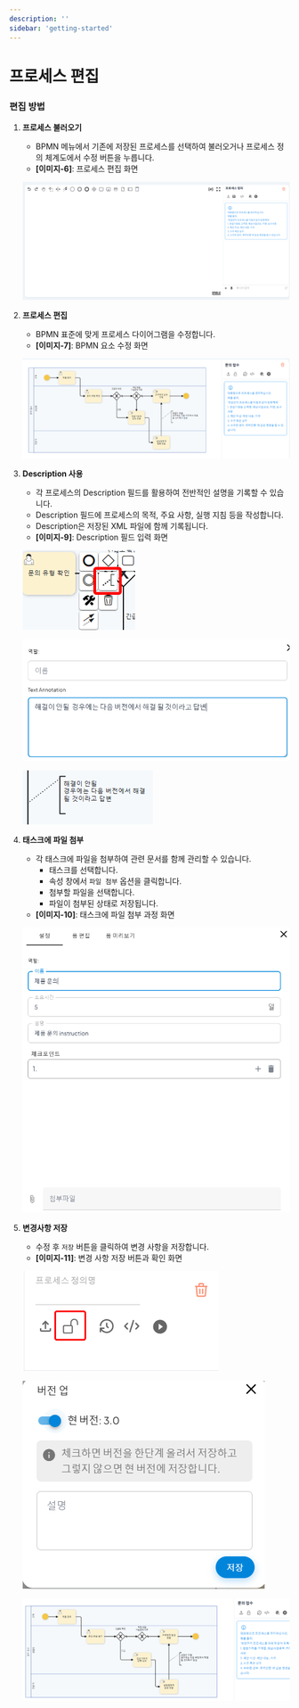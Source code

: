 ```yaml
---
description: ''
sidebar: 'getting-started'
---
```


# 프로세스 편집

### 편집 방법

1. **프로세스 불러오기**  
   - BPMN 메뉴에서 기존에 저장된 프로세스를 선택하여 불러오거나 프로세스 정의 체계도에서 수정 버튼을 누릅니다.  
   - **[이미지-6]**: 프로세스 편집 화면
   
   ![](../../../uengine-image/PAL_processDefinitionChat_sub1.png)

2. **프로세스 편집**  
   - BPMN 표준에 맞게 프로세스 다이어그램을 수정합니다.  
   - **[이미지-7]**: BPMN 요소 수정 화면  
   
   ![](../../../uengine-image/PAL_processDefinitionChat_sub3.png)


3. **Description 사용**  
   - 각 프로세스의 Description 필드를 활용하여 전반적인 설명을 기록할 수 있습니다.  
   - Description 필드에 프로세스의 목적, 주요 사항, 실행 지침 등을 작성합니다.  
   - Description은 저장된 XML 파일에 함께 기록됩니다.  
   - **[이미지-9]**: Description 필드 입력 화면  

   ![](../../../uengine-image/PAL_processDefinitionMap_task_edit.png)

   <!-- ![](../../../uengine-image/PAL_processDefinitionMap_task_description.png) -->

   ![](../../../uengine-image/PAL_processDefinitionMap_task_description_1.png)

   ![](../../../uengine-image/PAL_processDefinitionMap_task_description_2.png)

4. **태스크에 파일 첨부**  
   - 각 태스크에 파일을 첨부하여 관련 문서를 함께 관리할 수 있습니다.  
     - 태스크를 선택합니다.  
     - 속성 창에서 `파일 첨부` 옵션을 클릭합니다.  
     - 첨부할 파일을 선택합니다.  
     - 파일이 첨부된 상태로 저장됩니다.  
   - **[이미지-10]**: 태스크에 파일 첨부 과정 화면  

   ![](../../../uengine-image/PAL_file_attach.png)

8. **변경사항 저장**  
   - 수정 후 `저장` 버튼을 클릭하여 변경 사항을 저장합니다.  
   - **[이미지-11]**: 변경 사항 저장 버튼과 확인 화면  

   ![](../../../uengine-image/PAL_processDefinitionMap_save.png)

   ![](../../../uengine-image/PAL_processDefinitionMap_version_up.png)

   ![](../../../uengine-image/PAL_processDefinitionMap_save_end.png)